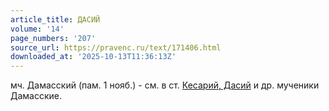 ```yaml
---
article_title: ДАСИЙ
volume: '14'
page_numbers: '207'
source_url: https://pravenc.ru/text/171406.html
downloaded_at: '2025-10-13T11:36:13Z'
---
```


мч. Дамасский (пам. 1 нояб.) - см. в ст. [Кесарий, Дасий](<https://pravenc.ru/text/Кесарий  Дасий.html>) и др. мученики Дамасские.
